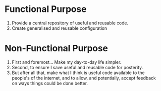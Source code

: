 # Functional Purpose
1. Provide a central repository of useful and reusable code.
1. Create generalised and reusable configuration

# Non-Functional Purpose
1. First and foremost... Make my day-to-day life simpler.
1. Second, to ensure I save useful and reusable code for posterity.
1. But after all that, make what I think is useful code available to the people's of the internet, and to allow, and potentially, accept feedback on ways things could be done better.